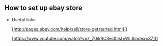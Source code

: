 ## How to set up ebay store

- Useful links
	
	[http://pages.ebay.com/help/sell/store-getstarted.html]()
	
	[https://www.youtube.com/watch?v=z_Z0ikRC3ec&list=WL&index=37]()
